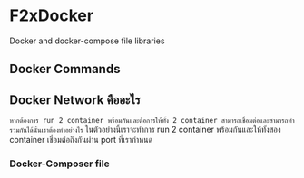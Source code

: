 # F2xDocker
Docker and docker-compose file libraries

## Docker Commands
## Docker Network คืออะไร
`หากต้องการ run 2 container พร้อมกันและต้อการให้ทั้ง 2 container สามารถเชื่อมต่อและสามารถทำรวมกันได้นั้นเราต้องทำอย่างไร`
ในตัวอย่างนี้เราจะทำการ run 2 container พร้อมกันและให้ทั้งสอง container เชื่อมต่อถึงกันผ่าน port ที่เรากำหนด

### Docker-Composer file 



